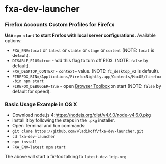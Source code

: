 # fxa-dev-launcher

### Firefox Accounts Custom Profiles for Firefox

**Use `npm start` to start Firefox with local server configurations.**
Available options:

* `FXA_ENV=local` or `latest` or `stable` or `stage` or `content` (NOTE: `local` is default).
* `DISABLE_E10S=true` - add this flag to turn off E10S. (NOTE: `false` by default).
* `FXA_DESKTOP_CONTEXT` - `context=` value. (NOTE: `fx_desktop_v2` is default).
* `FIREFOX_BIN=/Applications/FirefoxNightly.app/Contents/MacOS/firefox-bin npm start`
* `FIREFOX_DEBUGGER=true` - open [Browser Toolbox](https://developer.mozilla.org/en-US/docs/Tools/Browser_Toolbox) on start (NOTE: `false` by default for speed).

### Basic Usage Example in OS X

* Download node.js 4: https://nodejs.org/dist/v4.6.0/node-v4.6.0.pkg
* install it by following the steps in the `.pkg` installer.
* Open Terminal and Run commands:
* `git clone https://github.com/vladikoff/fxa-dev-launcher.git`
* `cd fxa-dev-launcher`
* `npm install`
* `FXA_ENV=latest npm start`

The above will start a firefox talking to `latest.dev.lcip.org`
